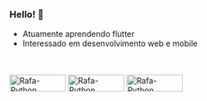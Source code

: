 ### Hello! 👋
* Atuamente aprendendo flutter
* Interessado em desenvolvimento web e mobile
##

<div style="display: inline_block"><br>
  <img align="center" alt="Rafa-Python" height="30" width="100" src="https://img.shields.io/badge/Flutter-02569B?style=for-the-badge&logo=flutter&logoColor=white">
  <img align="center" alt="Rafa-Python" height="30" width="100" src="https://img.shields.io/badge/Python-14354C?style=for-the-badge&logo=python&logoColor=white">
  <img align="center" alt="Rafa-Python" height="30" width="100" src="https://img.shields.io/badge/Ruby_on_Rails-CC0000?style=for-the-badge&logo=ruby-on-rails&logoColor=white">
  
  
</div>

<!-- [![Top Langs](https://github-readme-stats.vercel.app/api/top-langs/?username=NatanBatista&layout=compact)](https://github.com/NatanBatista) -->
